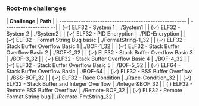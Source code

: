 ### Root-me challenges

| **Challenge**                                         | **Path**              |
| ----------------------------------------------------- | ------------------- --|
| (&check;) ELF32 - System 1                            | ./System1             |
| (&check;) ELF32 - System 2                            | ./System2             |
| (&check;) ELF32 - PID Encryption                      | ./PID-Encryption      |
| (&check;) ELF32 - Format String Bug basic             | ./FormatString-1_32   |
| (&check;) ELF32 - Stack Buffer Overflow Basic 1       | ./BOF-1_32            |
| (&check;) ELF32 - Stack Buffer Overflow Basic 2       | ./BOF-2_32            |
| (&check;) ELF32 - Stack Buffer Overflow Basic 3       | ./BOF-3_32            |
| (&check;) ELF32 - Stack Buffer Overflow Basic 4       | ./BOF-4_32            |
| (&check;) ELF32 - Stack Buffer Overflow Basic 5    	| ./BOF-5_32            |
| (&check;) ELF64 - Stack Buffer Overflow Basic         | ./BOF-64              |
| (&check;) ELF32 - BSS Buffer Overflow                 | ./BSS-BOF_32          |
| (&check;) ELF32 - Race Condition                      | ./Race-Condition_32   |
| (&check;) ELF32 - Stack Buffer and Integer Overflow   | ./Integer&BOF_32      |
| (   ) ELF32 - Remote BSS Buffer Overflow              | ./Remote-BOF_32       |
| (&check;) ELF32 - Remote Format String bug            | ./Remote-FmtString_32 |

